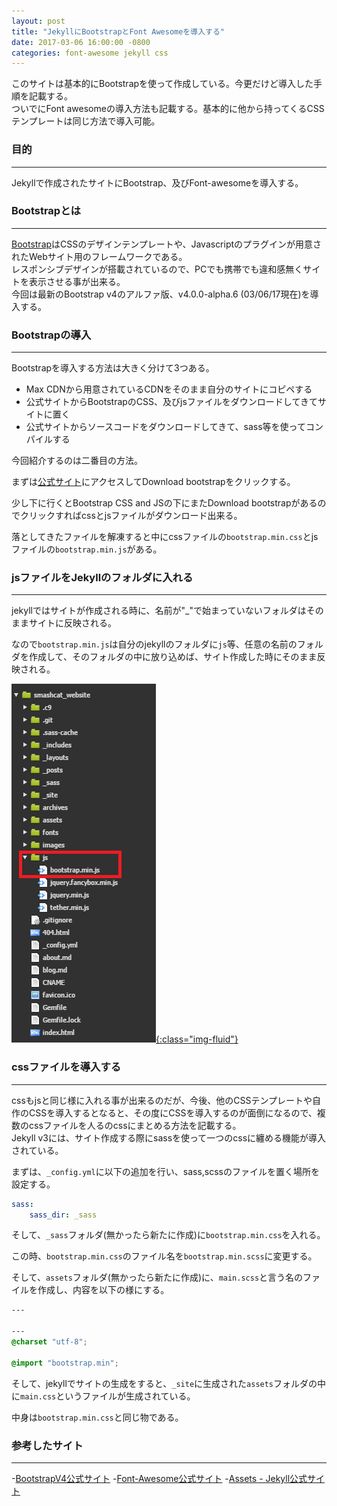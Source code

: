 ```yaml
---
layout: post
title: "JekyllにBootstrapとFont Awesomeを導入する"
date: 2017-03-06 16:00:00 -0800
categories: font-awesome jekyll css
---
```


このサイトは基本的にBootstrapを使って作成している。今更だけど導入した手順を記載する。<br>
ついでにFont awesomeの導入方法も記載する。基本的に他から持ってくるCSSテンプレートは同じ方法で導入可能。

### 目的

---

Jekyllで作成されたサイトにBootstrap、及びFont-awesomeを導入する。

### Bootstrapとは

---

[Bootstrap][bootstrap]はCSSのデザインテンプレートや、Javascriptのプラグインが用意されたWebサイト用のフレームワークである。<br>
レスポンシブデザインが搭載されているので、PCでも携帯でも違和感無くサイトを表示させる事が出来る。<br>
今回は最新のBootstrap v4のアルファ版、v4.0.0-alpha.6 (03/06/17現在)を導入する。

### Bootstrapの導入

---

Bootstrapを導入する方法は大きく分けて3つある。

- Max CDNから用意されているCDNをそのまま自分のサイトにコピペする
- 公式サイトからBootstrapのCSS、及びjsファイルをダウンロードしてきてサイトに置く
- 公式サイトからソースコードをダウンロードしてきて、sass等を使ってコンパイルする

今回紹介するのは二番目の方法。

まずは[公式サイト][bootstrap]にアクセスしてDownload bootstrapをクリックする。

少し下に行くとBootstrap CSS and JSの下にまたDownload bootstrapがあるのでクリックすればcssとjsファイルがダウンロード出来る。

落としてきたファイルを解凍すると中にcssファイルの`bootstrap.min.css`とjsファイルの`bootstrap.min.js`がある。


### jsファイルをJekyllのフォルダに入れる

---

jekyllではサイトが作成される時に、名前が"_"で始まっていないフォルダはそのままサイトに反映される。

なので`bootstrap.min.js`は自分のjekyllのフォルダに`js`等、任意の名前のフォルダを作成して、そのフォルダの中に放り込めば、サイト作成した時にそのまま反映される。

<a href="/images/blog-images/bootstrap_js.png" data-fancybox="gallery">![bootstrap_js](/images/blog-images/bootstrap_js.png){:class="img-fluid"}</a><br>

### cssファイルを導入する

---

cssもjsと同じ様に入れる事が出来るのだが、今後、他のCSSテンプレートや自作のCSSを導入するとなると、その度にCSSを導入するのが面倒になるので、複数のcssファイルを人るのcssにまとめる方法を記載する。<br>
Jekyll v3には、サイト作成する際にsassを使って一つのcssに纏める機能が導入されている。

まずは、`_config.yml`に以下の追加を行い、sass,scssのファイルを置く場所を設定する。

```yml
sass:
    sass_dir: _sass

```

そして、`_sass`フォルダ(無かったら新たに作成)に`bootstrap.min.css`を入れる。

この時、`bootstrap.min.css`のファイル名を`bootstrap.min.scss`に変更する。

そして、`assets`フォルダ(無かったら新たに作成)に、`main.scss`と言う名のファイルを作成し、内容を以下の様にする。

```css
---

---
@charset "utf-8";

@import "bootstrap.min";
```

そして、jekyllでサイトの生成をすると、`_site`に生成された`assets`フォルダの中に`main.css`というファイルが生成されている。

中身は`bootstrap.min.css`と同じ物である。




### 参考したサイト

---

-[BootstrapV4公式サイト][bootstrap]
-[Font-Awesome公式サイト][font-awesome]
-[Assets - Jekyll公式サイト][jekyll-assets]

[font-awesome]: http://fontawesome.io/
[bootstrap]: https://v4-alpha.getbootstrap.com/
[jekyll-assets]: #
